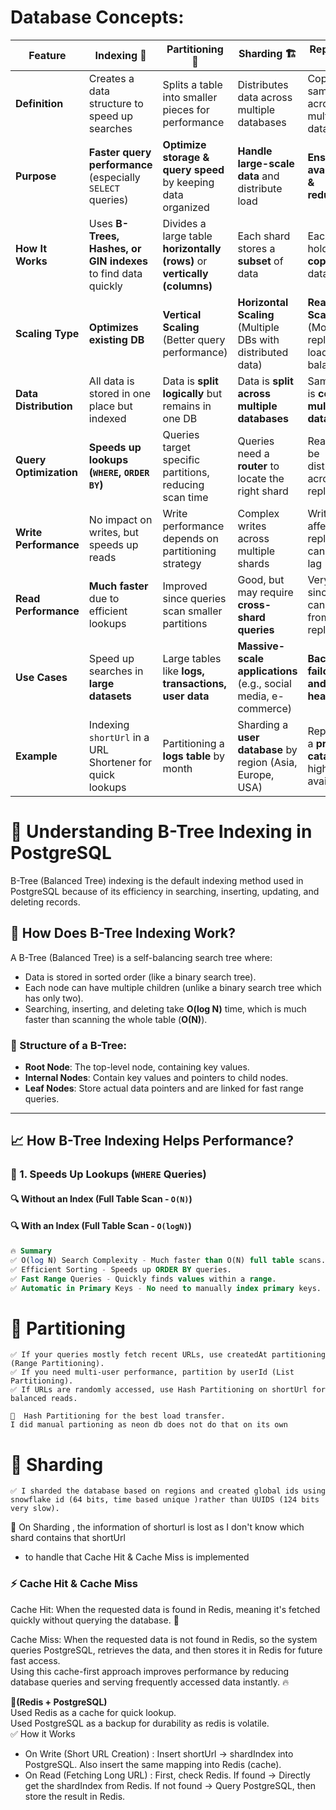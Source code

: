 # Database Concepts:

| Feature                | **Indexing 📖**                                               | **Partitioning 🧩**                                                       | **Sharding 🏗️**                                                 | **Replication 📄**                                      |
| ---------------------- | ------------------------------------------------------------- | ------------------------------------------------------------------------- | --------------------------------------------------------------- | ------------------------------------------------------- |
| **Definition**         | Creates a data structure to speed up searches                 | Splits a table into smaller pieces for performance                        | Distributes data across multiple databases                      | Copies the same data across multiple databases          |
| **Purpose**            | **Faster query performance** (especially `SELECT` queries)    | **Optimize storage & query speed** by keeping data organized              | **Handle large-scale data** and distribute load                 | **Ensure availability & redundancy**                    |
| **How It Works**       | Uses **B-Trees, Hashes, or GIN indexes** to find data quickly | Divides a large table **horizontally (rows)** or **vertically (columns)** | Each shard stores a **subset** of data                          | Each replica holds a **full copy** of data              |
| **Scaling Type**       | **Optimizes existing DB**                                     | **Vertical Scaling** (Better query performance)                           | **Horizontal Scaling** (Multiple DBs with distributed data)     | **Read Scaling** (More replicas for load balancing)     |
| **Data Distribution**  | All data is stored in one place but indexed                   | Data is **split logically** but remains in one DB                         | Data is **split across multiple databases**                     | Same data is **copied to multiple databases**           |
| **Query Optimization** | **Speeds up lookups (`WHERE`, `ORDER BY`)**                   | Queries target specific partitions, reducing scan time                    | Queries need a **router** to locate the right shard             | Reads can be distributed across replicas                |
| **Write Performance**  | No impact on writes, but speeds up reads                      | Write performance depends on partitioning strategy                        | Complex writes across multiple shards                           | Writes affect all replicas, can cause lag               |
| **Read Performance**   | **Much faster** due to efficient lookups                      | Improved since queries scan smaller partitions                            | Good, but may require **cross-shard queries**                   | Very fast, since reads can happen from replicas         |
| **Use Cases**          | Speed up searches in **large datasets**                       | Large tables like **logs, transactions, user data**                       | **Massive-scale applications** (e.g., social media, e-commerce) | **Backup, failover, and read-heavy apps**               |
| **Example**            | Indexing `shortUrl` in a URL Shortener for quick lookups      | Partitioning a **logs table** by month                                    | Sharding a **user database** by region (Asia, Europe, USA)      | Replicating a **product catalog** for high availability |

# 🌳 Understanding B-Tree Indexing in PostgreSQL

B-Tree (Balanced Tree) indexing is the default indexing method used in PostgreSQL because of its efficiency in searching, inserting, updating, and deleting records.

## 📌 How Does B-Tree Indexing Work?

A B-Tree (Balanced Tree) is a self-balancing search tree where:

- Data is stored in sorted order (like a binary search tree).
- Each node can have multiple children (unlike a binary search tree which has only two).
- Searching, inserting, and deleting take **O(log N)** time, which is much faster than scanning the whole table (**O(N)**).

### 🔹 Structure of a B-Tree:

- **Root Node**: The top-level node, containing key values.
- **Internal Nodes**: Contain key values and pointers to child nodes.
- **Leaf Nodes**: Store actual data pointers and are linked for fast range queries.

---

## 📈 How B-Tree Indexing Helps Performance?

### 🔹 1. Speeds Up Lookups (`WHERE` Queries)

#### 🔍 Without an Index (Full Table Scan - `O(N)`)

#### 🔍 With an Index (Full Table Scan - `O(logN)`)

```sql
🔥 Summary
✅ O(log N) Search Complexity - Much faster than O(N) full table scans.
✅ Efficient Sorting - Speeds up ORDER BY queries.
✅ Fast Range Queries - Quickly finds values within a range.
✅ Automatic in Primary Keys - No need to manually index primary keys.

```

# 🚀 Partitioning

```
✅ If your queries mostly fetch recent URLs, use createdAt partitioning (Range Partitioning).
✅ If you need multi-user performance, partition by userId (List Partitioning).
✅ If URLs are randomly accessed, use Hash Partitioning on shortUrl for balanced reads.

🔹  Hash Partitioning for the best load transfer.
I did manual partioning as neon db does not do that on its own
```

# 🚀 Sharding

```
✅ I sharded the database based on regions and created global ids using snowflake id (64 bits, time based unique )rather than UUIDS (124 bits very slow).
```
🔹  On Sharding , the information of shorturl is lost as I don't know which shard contains that shortUrl
- to handle that Cache Hit & Cache Miss is implemented

### ⚡ Cache Hit & Cache Miss


Cache Hit: When the requested data is found in Redis, meaning it's fetched quickly without querying the database. 🚀
<br>

Cache Miss: When the requested data is not found in Redis, so the system queries PostgreSQL, retrieves the data, and then stores it in Redis for future fast access. 
<br>
Using this cache-first approach improves performance by reducing database queries and serving frequently accessed data instantly. 🔥
<br>

<b>🚀(Redis + PostgreSQL)</b> <br>
Used Redis as a cache for quick lookup. <br>
Used PostgreSQL as a backup for durability as redis is volatile. <br>
✅ How it Works <br>

- On Write (Short URL Creation) : Insert shortUrl → shardIndex into PostgreSQL.
Also insert the same mapping into Redis (cache).
- On Read (Fetching Long URL) : First, check Redis.
If found → Directly get the shardIndex from Redis.
If not found → Query PostgreSQL, then store the result in Redis.



